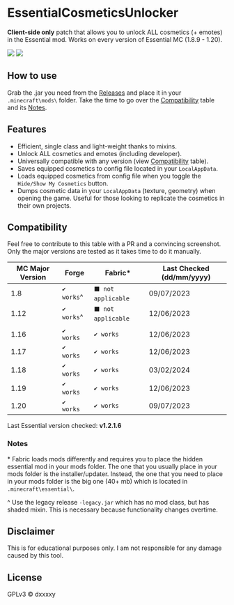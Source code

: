 # EssentialCosmeticsUnlocker
**Client-side only** patch that allows you to unlock ALL cosmetics (+ emotes) in the Essential mod. Works on every version of Essential MC (1.8.9 - 1.20).

![](https://img.shields.io/badge/COMPATIBILITY-∞-0?style=for-the-badge)
![](https://img.shields.io/github/downloads/DxxxxY/EssentialCosmeticsUnlocker/total?style=for-the-badge)

## How to use
Grab the .jar you need from the [Releases](https://github.com/DxxxxY/EssentialCosmeticsUnlocker/releases) and place it in your `.minecraft\mods\` folder. Take the time to go over the [Compatibility](#compatibility) table and its [Notes](#notes).

## Features
- Efficient, single class and light-weight thanks to mixins.
- Unlock ALL cosmetics and emotes (including developer). 
- Universally compatible with any version (view [Compatibility](#compatibility) table).
- Saves equipped cosmetics to config file located in your `LocalAppData`.
- Loads equipped cosmetics from config file when you toggle the `Hide/Show My Cosmetics` button.
- Dumps cosmetic data in your `LocalAppData` (texture, geometry) when opening the game. Useful for those looking to replicate the cosmetics in their own projects.

## Compatibility
Feel free to contribute to this table with a PR and a convincing screenshot. Only the major versions are tested as it takes time to do it manually.

| MC Major Version | Forge        | Fabric*            | Last Checked (dd/mm/yyyy) |
|------------------|--------------|--------------------|---------------------------|
| 1.8              | `✔️ works`^  | `⬛ not applicable` | 09/07/2023                |
| 1.12             | `✔️ works`^️ | `⬛ not applicable` | 12/06/2023                |
|                  |              |                    |                           |
| 1.16             | `✔️ works`   | `✔️ works`         | 12/06/2023                |
| 1.17             | `✔️ works`️  | `✔️ works`         | 12/06/2023                |
| 1.18             | `✔️ works`️  | `✔️ works`         | 03/02/2024                |
| 1.19             | `✔️ works`️  | `✔️ works`         | 12/06/2023                |
| 1.20             | `✔️ works`   | `✔️ works`         | 09/07/2023                |

Last Essential version checked: **v1.2.1.6**

### Notes
\* Fabric loads mods differently and requires you to place the hidden essential mod in your mods folder. The one that you usually place in your mods folder is the installer/updater. Instead, the one that you need to place in your mods folder is the big one (40+ mb) which is located in `.minecraft\essential\`.

^ Use the legacy release `-legacy.jar` which has no mod class, but has shaded mixin. This is necessary because functionality changes overtime.
 
## Disclaimer
This is for educational purposes only. I am not responsible for any damage caused by this tool.

## License
GPLv3 © dxxxxy
